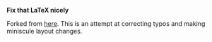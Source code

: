 **Fix that LaTeX nicely**

Forked from [here](https://github.com/floriankramer/LineareAlgebraI).
This is an attempt at correcting typos and making miniscule layout changes. 

